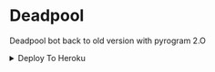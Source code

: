 # Deadpool
Deadpool bot back to old version with pyrogram 2.O

<details><summary>Deploy To Heroku</summary>
<p>
<br>
<a href="https://heroku.com/deploy?template=https://github.com/Athul1223/Deadpool/tree/main">
  <img src="https://www.herokucdn.com/deploy/button.svg" alt="Deploy">
</a>
</p>
</details>

